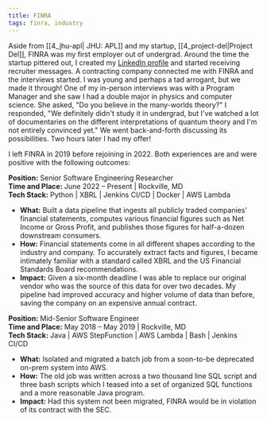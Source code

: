 ```yaml
---
title: FINRA
tags: finra, industry
---
```

Aside from [[4_jhu-apl| JHU: APL]] and my startup, [[4_project-del|Project Del]], FINRA was my first employer out of undergrad. Around the time the startup pittered out, I created my <a href="https://linkedin.com/in/ajmedeio" target="_blank">LinkedIn profile</a> and started receiving recruiter messages. A contracting company connected me with FINRA and the interviews started. I was young and perhaps a tad arrogant, but we made it through! One of my in-person interviews was with a Program Manager and she saw I had a double major in physics and computer science. She asked, "Do you believe in the many-worlds theory?" I responded, "We definitely didn't study it in undergrad, but I've watched a lot of documentaries on the different interpretations of quantum theory and I'm not entirely convinced yet." We went back-and-forth discussing its possibilities. Two hours later I had my offer!

I left FINRA in 2019 before rejoining in 2022. Both experiences are and were positive with the following outcomes:

**Position:** Senior Software Engineering Researcher<br/>
**Time and Place:** June 2022 – Present | Rockville, MD<br/>
**Tech Stack:** Python | XBRL | Jenkins CI/CD | Docker | AWS Lambda<br/>
- **What:** Built a data pipeline that ingests all publicly traded companies’ financial statements, computes various financial figures such as Net Income or Gross Profit, and publishes those figures for half-a-dozen downstream consumers.
- **How:** Financial statements come in all different shapes according to the industry and company. To accurately extract facts and figures, I became intimately familiar with a standard called XBRL and the US Financial Standards Board recommendations.
- **Impact:** Given a six-month deadline I was able to replace our original vendor who was the source of this data for over two decades. My pipeline had improved accuracy and higher volume of data than before, saving the company on an expensive annual contract.

**Position:** Mid-Senior Software Engineer<br/>
**Time and Place:** May 2018 – May 2019 | Rockville, MD<br/>
**Tech Stack:** Java | AWS StepFunction | AWS Lambda | Bash | Jenkins CI/CD<br/>
- **What:** Isolated and migrated a batch job from a soon-to-be deprecated on-prem system into AWS.
- **How:** The old job was written across a two thousand line SQL script and three bash scripts which I teased into a set of organized SQL functions and a more reasonable Java program.
- **Impact:** Had this system not been migrated, FINRA would be in violation of its contract with the SEC.